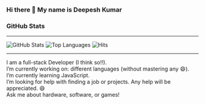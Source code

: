 ### Hi there 👋  My name is Deepesh Kumar

### GitHub Stats
---
![GitHub Stats](https://github-readme-stats.vercel.app/api?username=Deepeshgiri&show_icons=true&count_private=true&hide=prs&theme=default) ![Top Languages](https://github-readme-stats.vercel.app/api/top-langs/?username=Deepeshgiri&layout=compact)        ![Hits](https://hits.seeyoufarm.com/api/count/incr/badge.svg?url=https://github.com/Deepeshgiri&title=Visitors) 




---







I am a full-stack Developer (I think so!!).  
I’m currently working on: different languages (without mastering any 😄).  
I’m currently learning JavaScript.  
I’m looking for help with finding a job or projects. Any help will be appreciated. 😄  
Ask me about hardware, software, or games!


